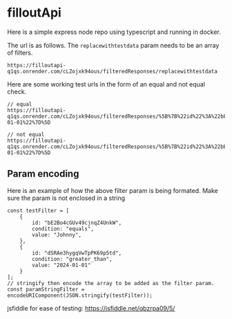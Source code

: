 # filloutApi

Here is a simple express node repo using typescript and running in docker.


The url is as follows. The `replacewithtestdata` param needs to be an array of filters. 
```
https://filloutapi-q1qs.onrender.com/cLZojxk94ous/filteredResponses/replacewithtestdata
```


Here are some working test urls in the form of an equal and not equal check.
```
// equal
https://filloutapi-q1qs.onrender.com/cLZojxk94ous/filteredResponses/%5B%7B%22id%22%3A%22bE2Bo4cGUv49cjnqZ4UnkW%22%2C%22condition%22%3A%22equals%22%2C%22value%22%3A%22Johnny%22%7D%2C%7B%22id%22%3A%22dSRAe3hygqVwTpPK69p5td%22%2C%22condition%22%3A%22greater_than%22%2C%22value%22%3A%222024-01-01%22%7D%5D

// not equal
https://filloutapi-q1qs.onrender.com/cLZojxk94ous/filteredResponses/%5B%7B%22id%22%3A%22bE2Bo4cGUv49cjnqZ4UnkW%22%2C%22condition%22%3A%22does_not_equal%22%2C%22value%22%3A%22Johnny%22%7D%2C%7B%22id%22%3A%22dSRAe3hygqVwTpPK69p5td%22%2C%22condition%22%3A%22greater_than%22%2C%22value%22%3A%222024-01-01%22%7D%5D
```

## Param encoding

Here is an example of how the above filter param is being formated. Make sure the param is not enclosed in a string
```
const testFilter = [
	{
		id: "bE2Bo4cGUv49cjnqZ4UnkW",
		condition: "equals",
		value: "Johnny",
	},
	{
		id: "dSRAe3hygqVwTpPK69p5td",
		condition: "greater_than",
		value: "2024-01-01"
	}
];
// stringify then encode the array to be added as the filter param.
const paramStringFilter = encodeURIComponent(JSON.stringify(testFilter));
```
jsfiddle for ease of testing: https://jsfiddle.net/qbzrpa09/5/